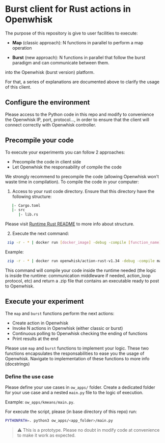 # Burst client for Rust actions in Openwhisk

The purpose of this repository is give to user facilities to execute:  

- **Map** (classic approach): N functions in parallel to perform a map operation

- **Burst** (new approach): N functions in parallel that follow the burst paradigm and can communicate between them.

into the Openwhisk (burst version) platform.

For that, a series of explanations are documented above to clarify the usage of this client.

## Configure the environment
Please access to the Python code in this repo and modify to convenience the Openwhisk IP, port, protocol..., in order to ensure that the client will connect correctly with Openwhisk controller.

## Precompile your code

To execute your experiments you can follow 2 approaches:

- Precompile the code in client side
- Let Openwhisk the responsability of compile the code

We strongly recommend to precompile the code (allowing Openwhisk won't waste time in compilation). To compile the code in your computer:

1. Access to your rust code directory. Ensure that this directory have the following structure: 

```bash
   |- Cargo.toml
   |- src
      |- lib.rs
```
Please visit [Runtime Rust README](https://github.com/apache/openwhisk-runtime-rust#managing-dependencies) to more info about structure.

2. Execute the next command:

```bash
 zip -r - * | docker run [docker_image] -debug -compile [function_name] > [output_file]
```
Example:

```bash
 zip -r - * | docker run openwhisk/action-rust-v1.34 -debug -compile main > main.zip
```
This command will compile your code inside the runtime needed (the logic is inside the runtime: communication middleware if needed, action_loop protocol, etc) and return a .zip file that contains an executable ready to post to Openwhisk.

## Execute your experiment
The `map` and `burst` functions perform the next actions:
 - Create action in Openwhisk
 - Invoke N actions in Openwhisk (either classic or burst) 
 - Continuous polling to Openwhisk checking the ending of functions
 - Print results at the end

Please use  `map` and `burst` functions to implement your logic. These two functions encapsulates the responsabilities to ease you the usage of Openwhisk. 
Navigate to implementation of these functions to more info (docstrings)

### Define the use case
Please define your use cases in `ow_apps/` folder. Create a dedicated folder for your use case and a nested `main.py` file to the logic of execution. 

Example: `ow_apps/kmeans/main.py`. 

For execute the script, please (in base directory of this repo) run: 

```bash
PYTHONPATH=. python3 ow_apps/<app_folder>/main.py
```

> ⚠️ This is a prototype. Please no doubt in modify code at convenience to make it work as expected.


